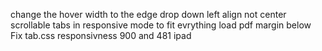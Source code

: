 change the hover width to the edge
drop down left align not center
scrollable tabs in responsive mode to fit evrything
load pdf margin below
Fix tab.css responsivness
900 and 481 ipad
